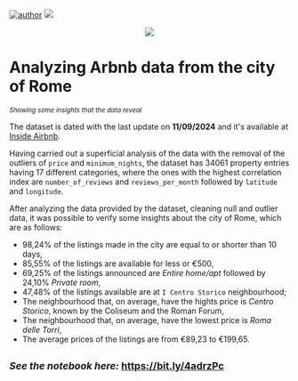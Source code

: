 [![author](https://img.shields.io/badge/author-lessinger-green)](https://www.linkedin.com/in/guilherme-lessinger/) [![](https://img.shields.io/badge/python-3.7+-blue.svg)](https://www.python.org/downloads/release/python-365/) 
<p align="center">
  <img src="https://img.freepik.com/free-photo/view-ancient-roman-colosseum-arena_23-2151224389.jpg?t=st=1736777641~exp=1736781241~hmac=64aa1638369e85b1d99dd6bf68fee377cffa5b5b10b0002b569855a76e9722d1&w=1380" >
</p>

# Analyzing Arbnb data from the city of Rome
<sub>*Showing some insights that the data reveal*</sub>

The dataset is dated with the last update on **11/09/2024** and it's available at [Inside Airbnb](http://insideairbnb.com/get-the-data.html).


Having carried out a superficial analysis of the data with the removal of the outliers of `price` and `minimum_nights`, the dataset has 34061 property entries having 17 different categories, where the ones with the highest correlation index are `number_of_reviews` and `reviews_per_month` followed by `latitude` and `longitude`.


After analyzing the data provided by the dataset, cleaning null and outlier data, it was possible to verify some insights about the city of Rome, which are as follows:

* 98,24% of the listings made in the city are equal to or shorter than 10 days,
* 85,55% of the listings are available for less or €500,
* 69,25% of the listings announced are *Entire home/apt* followed by 24,10% *Private room*,
* 47,48% of the listings available are at `I Centro Storico` neighbourhood;
* The neighbourhood that, on average, have the hights price is *Centro Storico*, known by the  Coliseum and the Roman Forum,
* The neighbourhood that, on average, have the lowest price is  *Roma delle Torri*,
* The average prices of the listings are from €89,23 to €199,65.

 <sub> *See the notebook here:* https://bit.ly/4adrzPc </sub>
---
